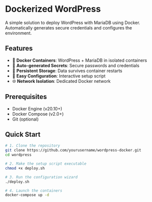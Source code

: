 # Dockerized WordPress

A simple solution to deploy WordPress with MariaDB using Docker. Automatically generates secure credentials and configures the environment.

## Features

- 🐳 **Docker Containers**: WordPress + MariaDB in isolated containers
- 🔐 **Auto-generated Secrets**: Secure passwords and credentials
- 📁 **Persistent Storage**: Data survives container restarts
- 🔧 **Easy Configuration**: Interactive setup script
- 🌐 **Network Isolation**: Dedicated Docker network

## Prerequisites

- Docker Engine (v20.10+)
- Docker Compose (v2.0+)
- Git (optional)

## Quick Start

```bash
# 1. Clone the repository
git clone https://github.com/yourusername/wordpress-docker.git
cd wordpress

# 2. Make the setup script executable
chmod +x deploy.sh

# 3. Run the configuration wizard
./deploy.sh

# 4. Launch the containers
docker-compose up -d
